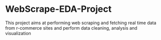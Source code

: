 # WebScrape-EDA-Project
This project aims at performing web scraping and fetching real time data from r-commerce sites and perform data cleaning, analysis and visualization
